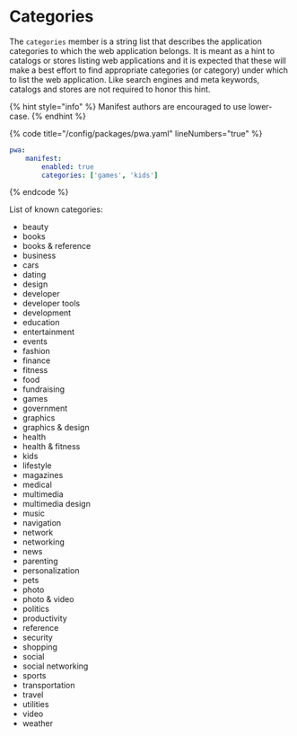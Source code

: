 # Categories

The `categories` member is a string list that describes the application categories to which the web application belongs. It is meant as a hint to catalogs or stores listing web applications and it is expected that these will make a best effort to find appropriate categories (or category) under which to list the web application. Like search engines and meta keywords, catalogs and stores are not required to honor this hint.

{% hint style="info" %}
Manifest authors are encouraged to use lower-case.
{% endhint %}

{% code title="/config/packages/pwa.yaml" lineNumbers="true" %}
```yaml
pwa:
    manifest:
        enabled: true
        categories: ['games', 'kids']
```
{% endcode %}

List of known categories:

* beauty
* books
* books & reference
* business
* cars
* dating
* design
* developer
* developer tools
* development
* education
* entertainment
* events
* fashion
* finance
* fitness
* food
* fundraising
* games
* government
* graphics
* graphics & design
* health
* health & fitness
* kids
* lifestyle
* magazines
* medical
* multimedia
* multimedia design
* music
* navigation
* network
* networking
* news
* parenting
* personalization
* pets
* photo
* photo & video
* politics
* productivity
* reference
* security
* shopping
* social
* social networking
* sports
* transportation
* travel
* utilities
* video
* weather
